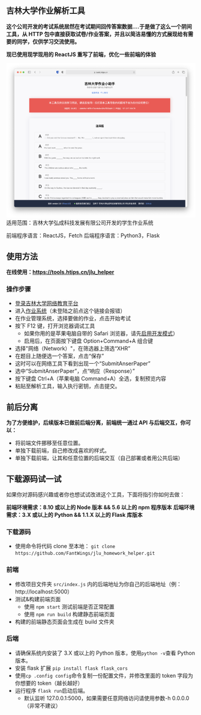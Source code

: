 ## 吉林大学作业解析工具

**这个公司开发的考试系统居然在考试期间回传答案数据....于是做了这么一个阴间工具，从 HTTP 包中直接获取试卷/作业答案，并且以简洁易懂的方式展现给有需要的同学，仅供学习交流使用。**

**现已使用现学现用的 ReactJS 重写了前端，优化一些前端的体验**

![screenshot](public/demo.png)
适用范围：吉林大学弘成科技发展有限公司开发的学生作业系统

前端程序语言：ReactJS，Fetch
后端程序语言：Python3，Flask

## 使用方法

**在线使用：https://tools.htips.cn/jlu_helper**

### 操作步骤

- [登录吉林大学网络教育平台](http://dec.jlu.edu.cn/baozi/cmslogin.jsp)
- 进入[作业系统](http://dec.jlu.edu.cn/jludec/work/work/student/index_admin.jsp)（未登陆之前点这个链接会报错）
- 在作业管理系统，选择要做的作业，点击开始考试
- 按下 F12 键，打开浏览器调试工具
  - 如果你用的是苹果电脑自带的 Safari 浏览器，请先[启用开发模式](https://jingyan.baidu.com/article/6dad507529d1c8a122e36e50.html)）
  - 启用后，在页面按下键盘 Option+Command+A 组合键
- 选择"网络（Network）"，在筛选器上筛选“XHR”
- 在题目上随便选一个答案，点击“保存”
- 这时可以在网络工具下看到出现一个“SubmitAnserPaper”
- 选中“SubmitAnserPaper”，点“响应（Response）”
- 按下键盘 Ctrl+A（苹果电脑 Command+A）全选，复制预览内容
- 粘贴至解析工具，输入执行密钥，点击提交。

## 前后分离

**为了方便维护，后续版本已做前后端分离，前端统一通过 API 与后端交互，你可以：**

- 将前端文件挪移至任意位置。
- 单独下载前端，自己修改成喜欢的样式。
- 单独下载前端，让其和任意位置的后端交互（自己部署或者用公共后端）

## 下载源码试一试

如果你对源码感兴趣或者你也想试试改进这个工具，下面将指引你如何去做：

**前端环境需求：8.10 或以上的 Node 版本 && 5.6 以上的 npm 程序版本**
**后端环境需求：3.X 或以上的 Python && 1.1.X 以上的 Flask 库版本**

### 下载源码

- 使用命令将代码 clone 至本地：
  `git clone https://github.com/FantWings/jlu_homework_helper.git`

### 前端

- 修改项目文件夹 `src/index.js` 内的后端地址为你自己的后端地址（例：http://localhost:5000）
- 测试&构建前端页面
  - 使用 `npm start` 测试前端是否正常配置
  - 使用 `npm run build` 构建静态前端页面
- 构建的前端静态页面会生成在 build 文件夹

### 后端

- 请确保系统内安装了 3.X 或以上的 Python 版本，使用`python -v`查看 Python 版本。
- 安装 flask 扩展 `pip install flask flask_cors`
- 使用`cp .config config`命令复制一份配置文件，并修改里面的 token 字段为你想要的 token（越长越好）
- 运行程序 `flask run`启动后端。
  - 默认监听 127.0.0.1:5000，如果需要任意网络访问请使用参数-h 0.0.0.0（非常不建议）
